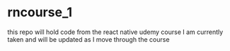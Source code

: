 # rncourse_1
this repo will hold code from the react native udemy course I am currently taken and will be updated as I move through the course